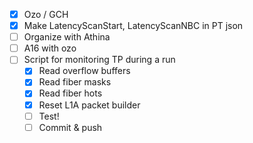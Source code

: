 - [x] Ozo / GCH
- [x] Make LatencyScanStart, LatencyScanNBC in PT json
- [ ] Organize with Athina
- [ ] A16 with ozo
- [ ] Script for monitoring TP during a run
  - [x] Read overflow buffers
  - [x] Read fiber masks
  - [x] Read fiber hots
  - [x] Reset L1A packet builder
  - [ ] Test!
  - [ ] Commit & push
